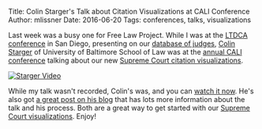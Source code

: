 Title: Colin Starger's Talk about Citation Visualizations at CALI Conference
Author: mlissner
Date: 2016-06-20
Tags: conferences, talks, visualizations


Last week was a busy one for Free Law Project. While I was at the [LTDCA conference][1] in San Diego, presenting on our [database of judges][jdb], [Colin Starger][starger] of University of Baltimore School of Law was at the [annual CALI conference][cali] talking about our new [Supreme Court citation visualizations][viz].


[![Starger Video]({filename}/images/cali-vid.png)][video]

While my talk wasn't recorded, Colin's was, and you can [watch it now][video]. He's also got [a great post on his blog][colin-blog] that has lots more information about the talk and his process. Both are a great way to get started with our [Supreme Court visualizations][viz]. Enjoy!

[1]: http://law-and-big-data.org/LTDCA2016.html
[jdb]: {filename}/judge_database.md
[starger]: http://law.ubalt.edu/faculty/profiles/starger.cfm
[cali]: http://2016.calicon.org/
[viz]: {filename}/viz.md
[video]: https://gsu.hosted.panopto.com/Panopto/Pages/Viewer.aspx?id=e7c2d415-2b4e-4cb3-b46f-a3a814731e48
[colin-blog]: http://blogs.ubalt.edu/cstarger/2016/06/20/cali-coding-and-a-network-viewing-experiment/
